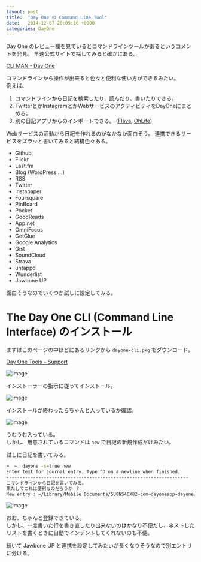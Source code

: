 ```yaml
---
layout: post
title:  "Day One の Command Line Tool"
date:   2014-12-07 20:05:16 +0900
categories: DayOne
---
```

Day One のレビュー欄を見ているとコマンドラインツールがあるというコメントを発見。
早速公式サイトで探してみると確かにある。

[CLI MAN - Day One](http://dayoneapp.com/tools/cli-man/)

コマンドラインから操作が出来ると色々と便利な使い方ができるみたい。  
例えば、

1. コマンドラインから日記を検索したり，読んだり、書いたりできる。
2. TwitterとかInstagramとかWebサービスのアクティビティをDayOneにまとめる。
3. 別の日記アプリからのインポートできる。 ([Flava](https://www.takeflava.com), [OhLife](http://ohlife.com/shutdown))

Webサービスの活動から日記を作れるのがなかなか面白そう。
連携できるサービスをズラッと書いてみると結構色々ある。

- Github
- Flickr
- Last.fm
- Blog (WordPress ...)
- RSS
- Twitter
- Instapaper
- Foursquare
- PinBoard
- Pocket
- GoodReads
- App.net
- OmniFocus
- GetGlue
- Google Analytics
- Gist
- SoundCloud
- Strava
- untappd
- Wunderlist
- Jawbone UP

面白そうなのでいくつか試しに設定してみる。

# The Day One CLI (Command Line Interface) のインストール

まずはこのページの中ほどにあるリンクから `dayone-cli.pkg` をダウンロード。

[Day One Tools – Support](http://help.dayoneapp.com/day-one-tools/)

![image](https://lh3.googleusercontent.com/qVAeCEMFjS29j6oMOl5MV0Yn68D__VIWoq8hF7G2_3ml3GU7Mj_3nrSm_KbL4Dh5eAxgua78Xf32K6u3tGT1RemH_-n6quepgPSK-RgGiSqwxjSKMlsF7Qj_FeLPY1LkegXCFI2757dnriXaybm9yzNrzlc-69b537eBWOn0f9wcZm3Zrb--Q3INlxov2vscl4QimZ9XI58Q_zi3827Yk2KGlF1nP3AE9VYdV8MBASUqx0tf61IPquAht1feC9wIA26q-xMeqnldTSH83IWlmBORi348QehVLeCGAMWNTT36tFLieYvZ4FrnCBcX390I_2KnrXlTsHjIlyo0nSR9I9zwPbaOPVtDLDUF_KnkQuWDQR9slEoy2Of8qPSqe-uNjLDz9C2IXy-wyYdqLeygB16tBigjorY8LjUM0aqYkH2Fd_oZv-2BUtftAqa2OTWUo7bYlqFJovjTcmlGMaYpFKC7HwgHLfrPZZ9xKfUtoLMMCVipSNbdo4IIn6FfqsJQAlZoktXXXDRfefNi5VptCTct9AVnNJJcZLf4yhr8yvnHkDMQg1jfrv6-FBqukqHWycQwqQ=w790-h182-no)

インストーラーの指示に従ってインストール。

![image](https://lh3.googleusercontent.com/9fy4K1obiNWM5LbncJ_uLS7-d63IIXVvBCqGELZ5FHdNV1A1UP9JARGMf6mL-JRElpy3S9nqvbjh4bwn6IpG3T_UJXif6Bdu0zQsvbuVyGL3H7VJWuZDH9BeQPOqHcViOMmnP36Rz9ktptgrmFhIIVDg26zkSjcTg-8CCq1kgMYtzS9175OD3wtqHECncEnHSJVjjb0HUr1XqG5-uMgfZyN2i7Ip0q1m-E9MoLbgvPOS5LIZVkjFb9A1SPTA1zwv6gA-8K1QhH_SECxeKHmiZBAi-cwBU8IBnyfpQgk9nq6SFUjiFgmfGAzMwzxSs2CZH_hTPJ0OT0PZo6wikLZblRE0RefxK8IQLbdVmBef1lD0wF33_20HI3YYh6l6caZRz1uNzF7-rluF-ImrR3w8fxp76CEvMCfVC029ARKQfIz_BtGuYkT2-WDsiy0yVg4llG1XLWEYqd4MQ49pi5ApAL8CyiyUDXg4vjFc553fLATacipZfPUOfLk9IrgWj4lohMi2SFJf8HdSTsa59z0g0G_xmcFpd99eIuqFnerfnSeCeRLMYMbrY_NKu73Ecn24zy11Eg=w620-h438-no)

インストールが終わったらちゃんと入っているか確認。

![image](https://lh3.googleusercontent.com/MzwpWbew2MlDHNK8Bu5lFmG0jRw6WsGdo8aF3vnnPTFYcZC_dVFh380nYI41SHEjdwW-gLb6yUHSZNNfiTut0HjNJxcWZbI1V9fqo4wR2JUZC-eQOhDt2pdVk-NOAwtDnaOIPo-mBhDW27ur3w7-B9W1_aBnFBZIAFMvChYulVws1kAtdLtLxcMSgUSbLV60YD8489mHhJbONJo13PqlX1TuGBwZ2ZSbZlDwORffWNWGm7ckENb2sogspHQFeHEbPoxmtt6XIWonWn_RW8m-7Nc9IbCvUd73yb_G9B7ddY216JbPcsOrdGQ637LMhLimZV9_uxfhI4B57m29MiQdXn25JQgNnj_ph1dmi8mEraEPlIFA28zjOHPik76SUkFD6jEKJBSra3akmOOJPAtNzv5_I0__Qu60EKwqEUSahoN_y8mZnm4X6KMrJccQbkNWBouuNC-nKAv5h8zyy-TWAKJ5ZA7dGHuGdHUUdd6QxMrhrM3eox4ahNhwqxa2GswoNlCegdDFQkDnlCO5vojSuHXE7iPbsQ1MklObP3gtTd3ClRROWjXTMxZLIqvyB-KX9tx_lQ=w717-h381-no)

うむうむ入っている。  
しかし、用意されているコマンドは `new` で日記の新規作成だけみたい。

試しに日記を書いてみる。

```bash
➜  ~  dayone -s=true new
Enter text for journal entry. Type ^D on a newline when finished.
--------------------------------------------------------------------
コマンドラインから日記を書いてみる。
果たしてこれは便利なのだろうか ？    
New entry : ~/Library/Mobile Documents/5U8NS4GX82~com~dayoneapp~dayone/Documents/Journal_dayone/entries/B6F887A9A5A14190954C28E7D1E8BDB8.doentry
```

![image](https://lh3.googleusercontent.com/Iax_--8V6Q5AYIClMRc8IxbmNWAoh9wIJT98NlvSzqDD9D-MRhb5MKYd63kTVIIMrmAAMYUL2FdcGk8RoGBl57adY88UogDOaq-3yBo4e5vf0rb9JuiMGwHkdR0QlH5M7uvxWVqRaLlXtpnoJ5dDQFa58YIREV1yISBNfyFBWqepTxCC05Tk51tLuYR13LJPynFQoDU6lnGSvEKwl2gEPTIEZcezbKeyi6gY-3L7KQvCDTmRSZUzpzBmaNQrSqq79qKbK5iSuM3-SUYMWODbYNqpEazvAUwflUCmCMEoLOJrtgxf7gcHU9aGkY-qBGPosOCO-tgOyDdMBrGqvoQDrOclaiXx-CAY9kEh68IOr1_Z7pmmU7g0HNyV_-v2opW6FzdTIJSMWzninhWm0TxBAejtbiOgSvwgcFxImw1ekYvAzYM8EjID4_rPGr3xkdNr_R6iNDvXPsUgQxGzibWBGhVLTWTb8Ia9_fR4CzqfvQKJP6rf2hYgMR56oy94kwA2nqO-580JNSFRvuyp_NHKwwj3cmKOPd8AhXWKBDTSJQv3sqC8NRNNWIdYZGPsK0vJQBQd1Q=w720-h442-no)

おお、ちゃんと登録できている。  
しかし、一度書いた行を書き直したり出来ないのはかなり不便だし、ネストしたリストを書くときに自動でインデントしてくれないのも不便。

続いて Jawbone UP と連携を設定してみたいが長くなりそうなので別エントリに分ける。

